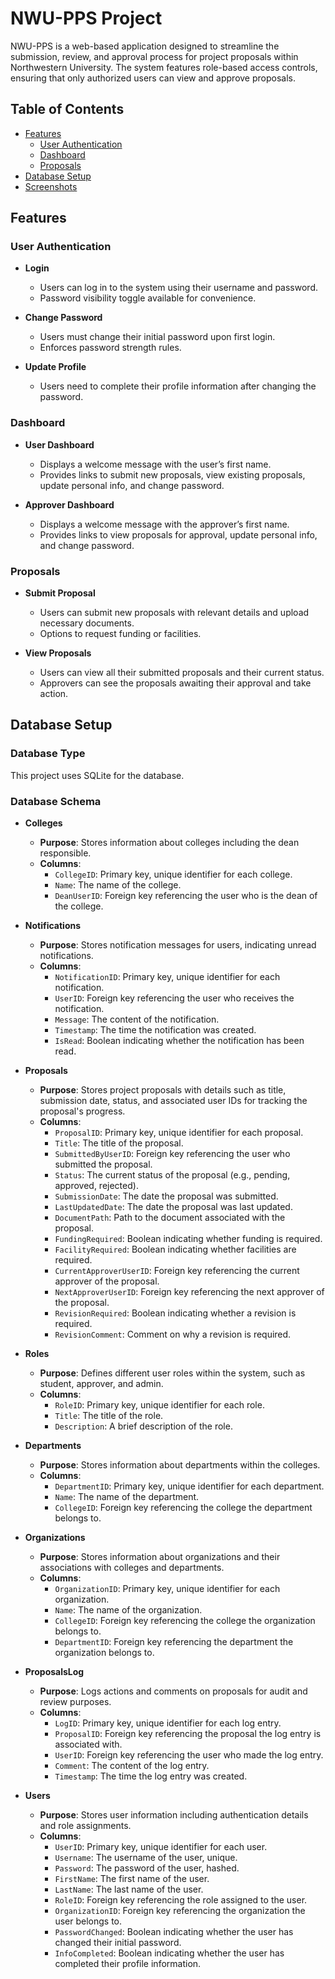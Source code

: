 # NWU-PPS Project

NWU-PPS is a web-based application designed to streamline the submission, review, and approval process for project proposals within Northwestern University. The system features role-based access controls, ensuring that only authorized users can view and approve proposals.

## Table of Contents
- [Features](#features)
  - [User Authentication](#user-authentication)
  - [Dashboard](#dashboard)
  - [Proposals](#proposals)
- [Database Setup](#database-setup)
- [Screenshots](#screenshots)

## Features

### User Authentication
- **Login**
  - Users can log in to the system using their username and password.
  - Password visibility toggle available for convenience.

- **Change Password**
  - Users must change their initial password upon first login.
  - Enforces password strength rules.

- **Update Profile**
  - Users need to complete their profile information after changing the password.

### Dashboard
- **User Dashboard**
  - Displays a welcome message with the user’s first name.
  - Provides links to submit new proposals, view existing proposals, update personal info, and change password.

- **Approver Dashboard**
  - Displays a welcome message with the approver’s first name.
  - Provides links to view proposals for approval, update personal info, and change password.

### Proposals
- **Submit Proposal**
  - Users can submit new proposals with relevant details and upload necessary documents.
  - Options to request funding or facilities.

- **View Proposals**
  - Users can view all their submitted proposals and their current status.
  - Approvers can see the proposals awaiting their approval and take action.

## Database Setup

### Database Type
This project uses SQLite for the database.

### Database Schema

- **Colleges**
  - **Purpose**: Stores information about colleges including the dean responsible.
  - **Columns**:
    - `CollegeID`: Primary key, unique identifier for each college.
    - `Name`: The name of the college.
    - `DeanUserID`: Foreign key referencing the user who is the dean of the college.

- **Notifications**
  - **Purpose**: Stores notification messages for users, indicating unread notifications.
  - **Columns**:
    - `NotificationID`: Primary key, unique identifier for each notification.
    - `UserID`: Foreign key referencing the user who receives the notification.
    - `Message`: The content of the notification.
    - `Timestamp`: The time the notification was created.
    - `IsRead`: Boolean indicating whether the notification has been read.

- **Proposals**
  - **Purpose**: Stores project proposals with details such as title, submission date, status, and associated user IDs for tracking the proposal's progress.
  - **Columns**:
    - `ProposalID`: Primary key, unique identifier for each proposal.
    - `Title`: The title of the proposal.
    - `SubmittedByUserID`: Foreign key referencing the user who submitted the proposal.
    - `Status`: The current status of the proposal (e.g., pending, approved, rejected).
    - `SubmissionDate`: The date the proposal was submitted.
    - `LastUpdatedDate`: The date the proposal was last updated.
    - `DocumentPath`: Path to the document associated with the proposal.
    - `FundingRequired`: Boolean indicating whether funding is required.
    - `FacilityRequired`: Boolean indicating whether facilities are required.
    - `CurrentApproverUserID`: Foreign key referencing the current approver of the proposal.
    - `NextApproverUserID`: Foreign key referencing the next approver of the proposal.
    - `RevisionRequired`: Boolean indicating whether a revision is required.
    - `RevisionComment`: Comment on why a revision is required.

- **Roles**
  - **Purpose**: Defines different user roles within the system, such as student, approver, and admin.
  - **Columns**:
    - `RoleID`: Primary key, unique identifier for each role.
    - `Title`: The title of the role.
    - `Description`: A brief description of the role.

- **Departments**
  - **Purpose**: Stores information about departments within the colleges.
  - **Columns**:
    - `DepartmentID`: Primary key, unique identifier for each department.
    - `Name`: The name of the department.
    - `CollegeID`: Foreign key referencing the college the department belongs to.

- **Organizations**
  - **Purpose**: Stores information about organizations and their associations with colleges and departments.
  - **Columns**:
    - `OrganizationID`: Primary key, unique identifier for each organization.
    - `Name`: The name of the organization.
    - `CollegeID`: Foreign key referencing the college the organization belongs to.
    - `DepartmentID`: Foreign key referencing the department the organization belongs to.

- **ProposalsLog**
  - **Purpose**: Logs actions and comments on proposals for audit and review purposes.
  - **Columns**:
    - `LogID`: Primary key, unique identifier for each log entry.
    - `ProposalID`: Foreign key referencing the proposal the log entry is associated with.
    - `UserID`: Foreign key referencing the user who made the log entry.
    - `Comment`: The content of the log entry.
    - `Timestamp`: The time the log entry was created.

- **Users**
  - **Purpose**: Stores user information including authentication details and role assignments.
  - **Columns**:
    - `UserID`: Primary key, unique identifier for each user.
    - `Username`: The username of the user, unique.
    - `Password`: The password of the user, hashed.
    - `FirstName`: The first name of the user.
    - `LastName`: The last name of the user.
    - `RoleID`: Foreign key referencing the role assigned to the user.
    - `OrganizationID`: Foreign key referencing the organization the user belongs to.
    - `PasswordChanged`: Boolean indicating whether the user has changed their initial password.
    - `InfoCompleted`: Boolean indicating whether the user has completed their profile information.
